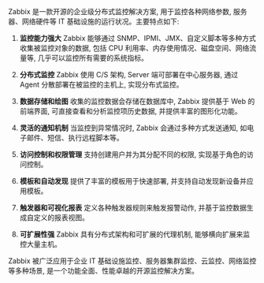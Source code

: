 Zabbix 是一款开源的企业级分布式监控解决方案, 用于监控各种网络参数, 服务器、网络硬件等 IT 基础设施的运行状况。主要特点如下:

1. **监控能力强大**
Zabbix 能够通过 SNMP、IPMI、JMX、自定义脚本等多种方式收集被监控对象的数据, 包括 CPU 利用率、内存使用情况、磁盘空间、网络流量等, 几乎可以监控所有需要的系统指标。

2. **分布式监控**
Zabbix 使用 C/S 架构, Server 端可部署在中心服务器, 通过 Agent 分散部署在被监控的主机上, 实现分布式监控。

3. **数据存储和绘图**
收集的监控数据会存储在数据库中, Zabbix 提供基于 Web 的前端界面, 可直接查看和分析监控项历史数据, 并提供丰富的图形化功能。

4. **灵活的通知机制**
当监控到异常情况时, Zabbix 会通过多种方式发送通知, 如电子邮件、短信、执行远程脚本等。

5. **访问控制和权限管理**
支持创建用户并为其分配不同的权限, 实现基于角色的访问控制。

6. **模板和自动发现**
提供了丰富的模板用于快速部署, 并支持自动发现新设备并应用模板。

7. **触发器和可视化报表**
定义各种触发器规则来触发报警动作, 并基于监控数据生成自定义的报表视图。

8. **可扩展性强**
Zabbix 具有分布式架构和可扩展的代理机制, 能够横向扩展来监控大量主机。

Zabbix 被广泛应用于企业 IT 基础设施监控、服务器集群监控、云监控、网络监控等多种场景, 是一个功能全面、性能卓越的开源监控解决方案。